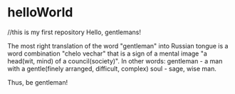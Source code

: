 # helloWorld
//this is my first repository
Hello, gentlemans!

The most right translation of the word "gentleman" into Russian tongue is a word combination "chelo vechar" that is a sign of a mental image "a head(wit, mind) of a сouncil(society)". In other words: gentleman - a man with a gentle(finely arranged, difficult, complex) soul - sage, wise man.

Thus, be gentleman!
